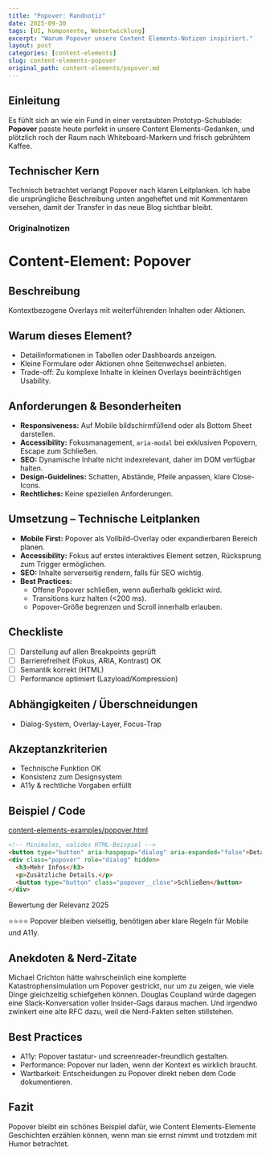 ```yaml
---
title: "Popover: Randnotiz"
date: 2025-09-30
tags: [UI, Komponente, Webentwicklung]
excerpt: "Warum Popover unsere Content Elements-Notizen inspiriert."
layout: post
categories: [content-elements]
slug: content-elements-popover
original_path: content-elements/popover.md
---
```


## Einleitung
Es fühlt sich an wie ein Fund in einer verstaubten Prototyp-Schublade: **Popover** passte heute perfekt in unsere Content Elements-Gedanken, und plötzlich roch der Raum nach Whiteboard-Markern und frisch gebrühtem Kaffee.

## Technischer Kern
Technisch betrachtet verlangt Popover nach klaren Leitplanken. Ich habe die ursprüngliche Beschreibung unten angeheftet und mit Kommentaren versehen, damit der Transfer in das neue Blog sichtbar bleibt.

### Originalnotizen
# Content-Element: Popover

## Beschreibung
Kontextbezogene Overlays mit weiterführenden Inhalten oder Aktionen.

## Warum dieses Element?
- Detailinformationen in Tabellen oder Dashboards anzeigen.
- Kleine Formulare oder Aktionen ohne Seitenwechsel anbieten.
- Trade-off: Zu komplexe Inhalte in kleinen Overlays beeinträchtigen Usability.

## Anforderungen & Besonderheiten
- **Responsiveness:** Auf Mobile bildschirmfüllend oder als Bottom Sheet darstellen.
- **Accessibility:** Fokusmanagement, `aria-modal` bei exklusiven Popovern, Escape zum Schließen.
- **SEO:** Dynamische Inhalte nicht indexrelevant, daher im DOM verfügbar halten.
- **Design-Guidelines:** Schatten, Abstände, Pfeile anpassen, klare Close-Icons.
- **Rechtliches:** Keine speziellen Anforderungen.

## Umsetzung – Technische Leitplanken
- **Mobile First:** Popover als Vollbild-Overlay oder expandierbaren Bereich planen.
- **Accessibility:** Fokus auf erstes interaktives Element setzen, Rücksprung zum Trigger ermöglichen.
- **SEO:** Inhalte serverseitig rendern, falls für SEO wichtig.
- **Best Practices:**
  - Offene Popover schließen, wenn außerhalb geklickt wird.
  - Transitions kurz halten (<200 ms).
  - Popover-Größe begrenzen und Scroll innerhalb erlauben.

## Checkliste
- [ ] Darstellung auf allen Breakpoints geprüft
- [ ] Barrierefreiheit (Fokus, ARIA, Kontrast) OK
- [ ] Semantik korrekt (HTML)
- [ ] Performance optimiert (Lazyload/Kompression)

## Abhängigkeiten / Überschneidungen
- Dialog-System, Overlay-Layer, Focus-Trap

## Akzeptanzkriterien
- Technische Funktion OK
- Konsistenz zum Designsystem
- A11y & rechtliche Vorgaben erfüllt

## Beispiel / Code
[content-elements-examples/popover.html](../content-elements-examples/popover.html)

```html
<!-- Minimales, valides HTML-Beispiel -->
<button type="button" aria-haspopup="dialog" aria-expanded="false">Details</button>
<div class="popover" role="dialog" hidden>
  <h3>Mehr Infos</h3>
  <p>Zusätzliche Details.</p>
  <button type="button" class="popover__close">Schließen</button>
</div>
```

Bewertung der Relevanz 2025

⭐⭐⭐⭐ Popover bleiben vielseitig, benötigen aber klare Regeln für Mobile und A11y.

## Anekdoten & Nerd-Zitate
Michael Crichton hätte wahrscheinlich eine komplette Katastrophensimulation um Popover gestrickt, nur um zu zeigen, wie viele Dinge gleichzeitig schiefgehen können. Douglas Coupland würde dagegen eine Slack-Konversation voller Insider-Gags daraus machen. Und irgendwo zwinkert eine alte RFC dazu, weil die Nerd-Fakten selten stillstehen.

## Best Practices
- A11y: Popover tastatur- und screenreader-freundlich gestalten.
- Performance: Popover nur laden, wenn der Kontext es wirklich braucht.
- Wartbarkeit: Entscheidungen zu Popover direkt neben dem Code dokumentieren.

## Fazit
Popover bleibt ein schönes Beispiel dafür, wie Content Elements-Elemente Geschichten erzählen können, wenn man sie ernst nimmt und trotzdem mit Humor betrachtet.
